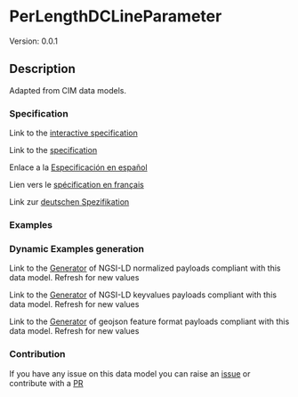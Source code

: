 # PerLengthDCLineParameter
Version: 0.0.1

## Description 

Adapted from CIM data models. 
### Specification

Link to the [interactive specification](https://swagger.lab.fiware.org/?url=https://raw.githubusercontent.com/smart-data-models/dataModel.EnergyCIM/master/PerLengthDCLineParameter/swagger.yaml)

Link to the [specification](https://github.com/smart-data-models/dataModel.EnergyCIM/blob/master/PerLengthDCLineParameter/doc/spec.md)

Enlace a la [Especificación en español](https://github.com/smart-data-models/dataModel.EnergyCIM/blob/master/PerLengthDCLineParameter/doc/spec_ES.md)

Lien vers le [spécification en français](https://github.com/smart-data-models/dataModel.EnergyCIM/blob/master/PerLengthDCLineParameter/doc/spec_FR.md)

Link zur [deutschen Spezifikation](https://github.com/smart-data-models/dataModel.EnergyCIM/blob/master/PerLengthDCLineParameter/doc/spec_DE.md)
### Examples
### Dynamic Examples generation

Link to the [Generator](https://smartdatamodels.org/extra/ngsi-ld_generator.php?schemaUrl=https://raw.githubusercontent.com/smart-data-models/dataModel.EnergyCIM/master/PerLengthDCLineParameter/schema.json&email=info@smartdatamodels.org) of NGSI-LD normalized payloads compliant with this data model. Refresh for new values

Link to the [Generator](https://smartdatamodels.org/extra/ngsi-ld_generator_keyvalues.php?schemaUrl=https://raw.githubusercontent.com/smart-data-models/dataModel.EnergyCIM/master/PerLengthDCLineParameter/schema.json&email=info@smartdatamodels.org) of NGSI-LD keyvalues payloads compliant with this data model. Refresh for new values

Link to the [Generator](https://smartdatamodels.org/extra/geojson_features_generator_v1.0.php?schemaUrl=https://raw.githubusercontent.com/smart-data-models/dataModel.EnergyCIM/master/PerLengthDCLineParameter/schema.json&email=info@smartdatamodels.org) of geojson feature format payloads compliant with this data model. Refresh for new values
### Contribution

 If you have any issue on this data model you can raise an [issue](https://github.com/smart-data-models/dataModel.EnergyCIM/issues)  or contribute with a [PR](https://github.com/smart-data-models/dataModel.EnergyCIM/pulls)